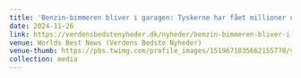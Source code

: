 ```yaml
---
title: 'Benzin-bimmeren bliver i garagen: Tyskerne har fået millioner ud på skinnerne med billig togbillet'
date: 2024-11-26
link: https://verdensbedstenyheder.dk/nyheder/benzin-bimmeren-bliver-i-garagen-tyskerne-har-faaet-millioner-ud-paa-skinnerne-med-billig-togbillet/
venue: Worlds Best News (Verdens Bedste Nyheder)
venue-thumb: https://pbs.twimg.com/profile_images/1519671035662155778/y1I_cWzA_400x400.jpg
collection: media
---
```

